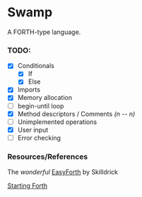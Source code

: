 # Swamp
A FORTH-type language.

### TODO:
- [X] Conditionals
    - [X] If
    - [X] Else
- [X] Imports
- [X] Memory allocation
- [ ] begin-until loop
- [X] Method descriptors / Comments *(n -- n)*
- [ ] Unimplemented operations
- [X] User input
- [ ] Error checking

### Resources/References
The *wonderful* [EasyForth](https://skilldrick.github.io/easyforth/) by Skilldrick

[Starting Forth](https://www.forth.com/starting-forth/)

<!-- ## Other goals:
- [ ] Virtual machine
- [ ] VM compiler -->